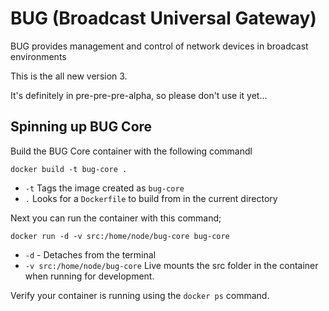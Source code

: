 # BUG (Broadcast Universal Gateway)

BUG provides management and control of network devices in broadcast environments

This is the all new version 3.

It's definitely in pre-pre-pre-alpha, so please don't use it yet...

## Spinning up BUG Core

Build the BUG Core container with the following commandl

`docker build -t bug-core .`

* `-t` Tags the image created as `bug-core`
* `.` Looks for a `Dockerfile` to build from in the current directory

Next you can run the container with this command;

`docker run -d -v src:/home/node/bug-core bug-core`

* `-d` - Detaches from the terminal
* `-v src:/home/node/bug-core` Live mounts the src folder in the container when running for development.

Verify your container is running using the `docker ps` command.